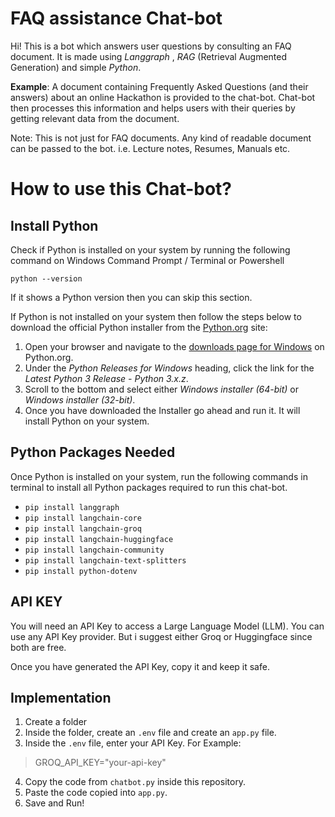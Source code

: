 
# FAQ assistance Chat-bot 
Hi! This is a bot which answers user questions by consulting an FAQ document. It is made using *Langgraph* , *RAG* (Retrieval Augmented Generation) and simple *Python*.

**Example**: A document containing Frequently Asked Questions (and their answers) about an online Hackathon is provided to the chat-bot. Chat-bot then processes this information and helps users with their queries by getting relevant data from the document.

Note:  This is not just for FAQ documents. Any kind of readable document can be passed to the bot. i.e. Lecture notes, Resumes, Manuals etc.

# How to use this Chat-bot?
## Install Python

Check if Python is installed on your system by running  the following  command on Windows Command Prompt / Terminal or Powershell 
```
python --version
```
If it shows a Python version then you can skip this section.

If Python is not installed on your system then follow the steps below to download the official Python installer from the [Python.org](https://www.python.org/) site:

1.  Open your browser and navigate to the [downloads page for Windows](https://www.python.org/downloads/windows/) on Python.org.
2.  Under the _Python Releases for Windows_ heading, click the link for the _Latest Python 3 Release - Python 3.x.z_.
3.  Scroll to the bottom and select either _Windows installer (64-bit)_ or _Windows installer (32-bit)_.
4. Once you have downloaded the Installer go ahead and run it. It will install Python on your system.

## Python Packages Needed

Once Python is installed on your system, run the following commands in terminal to install all Python packages required to run this chat-bot.

 - `pip install langgraph`
 - `pip install langchain-core`
 - `pip install langchain-groq`
 - `pip install langchain-huggingface`
 - `pip install langchain-community`
 - `pip install langchain-text-splitters`
 - `pip install python-dotenv`
 
## API KEY

You will need an API Key to access a Large Language Model (LLM). You can use any API Key provider. But i suggest either Groq or Huggingface since both are free.

Once you have generated the API Key, copy it and keep it safe.

## Implementation

 1. Create a folder
 2. Inside the folder, create an `.env` file and create an `app.py` file.
 3. Inside the `.env` file, enter your API Key.
	For Example: 
	
> GROQ_API_KEY="your-api-key"

 4. Copy the code from `chatbot.py` inside this repository.
 5. Paste the code copied into `app.py`.
 6. Save and Run!
